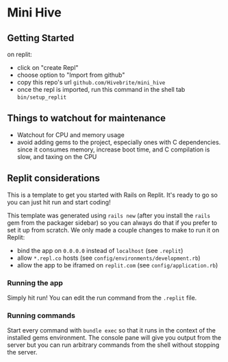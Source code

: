# Mini Hive

## Getting Started
on replit:
- click on "create Repl"
- choose option to "Import from github"
- copy this repo's url `github.com/Hivebrite/mini_hive`
- once the repl is imported, run this command in the shell tab `bin/setup_replit`

## Things to watchout for maintenance
- Watchout for CPU and memory usage
- avoid adding gems to the project, especially ones with C dependencies. since it consumes memory, increase boot time, and C compilation is slow, and taxing on the CPU

## Replit considerations

This is a template to get you started with Rails on Replit. It's ready to go so you can just hit run and start coding!

This template was generated using `rails new` (after you install the `rails` gem from the packager sidebar) so you can always do that if you prefer to set it up from scratch. We only made a couple changes to make to run it on Replit:

- bind the app on `0.0.0.0` instead of `localhost` (see `.replit`)
- allow `*.repl.co` hosts (see `config/environments/development.rb`)
- allow the app to be iframed on `replit.com` (see `config/application.rb`)

### Running the app

Simply hit run! You can edit the run command from the `.replit` file.

### Running commands

Start every command with `bundle exec` so that it runs in the context of the installed gems environment. The console pane will give you output from the server but you can run arbitrary commands from the shell without stopping the server.
